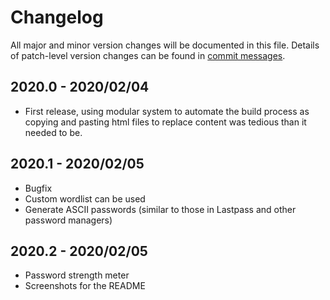 # Changelog
All major and minor version changes will be documented in this file. Details of
patch-level version changes can be found in [commit messages](../../commits/master).

## 2020.0 - 2020/02/04
- First release, using modular system to automate the build process as copying
and pasting html files to replace content was tedious than it needed to be.

## 2020.1 - 2020/02/05
- Bugfix
- Custom wordlist can be used
- Generate ASCII passwords (similar to those in Lastpass and other password
managers)

## 2020.2 - 2020/02/05
- Password strength meter
- Screenshots for the README
